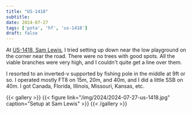 ```yaml
---
title: "US-1418"
subtitle:
date: 2024-07-27
tags: ['pota', 'hf', 'us-1418']
draft: false
---
```


At [US-1418, Sam Lewis](https://pota.app/#/park/US-1418),
I tried setting up down near the low playground
on the corner near the road.
There were no trees with good spots.
All the viable branches were very high,
and I couldn't quite get a line over them.

I resorted to an inverted-v supported by fishing pole
in the middle at 9ft or so.
I operated mostly FT8 on 15m, 20m, and 40m,
and I did a little SSB on 40m.
I got Canada, Florida, Illinois, Missouri, Kansas, etc.

{{< gallery >}}
{{< figure link="/img/2024/2024-07-27-us-1418.jpg" caption="Setup at Sam Lewis" >}}
{{< /gallery >}}

<!--more-->
